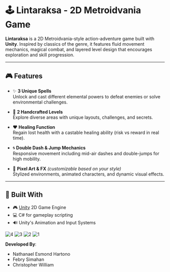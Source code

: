 # 🕹️ Lintaraksa - 2D Metroidvania Game

**Lintaraksa** is a 2D Metroidvania-style action-adventure game built with **Unity**. Inspired by classics of the genre, it features fluid movement mechanics, magical combat, and layered level design that encourages exploration and skill progression.

---

## 🎮 Features

- ✨ **3 Unique Spells**  
  Unlock and cast different elemental powers to defeat enemies or solve environmental challenges.

- 🧭 **2 Handcrafted Levels**  
  Explore diverse areas with unique layouts, challenges, and secrets.

- ❤️ **Healing Function**  
  Regain lost health with a castable healing ability (risk vs reward in real time).

- 🌀 **Double Dash & Jump Mechanics**  
  Responsive movement including mid-air dashes and double-jumps for high mobility.

- 🎨 **Pixel Art & FX** *(customizable based on your style)*  
  Stylized environments, animated characters, and dynamic visual effects.

---

## 🧱 Built With

- 🎮 [Unity](https://unity.com/) 2D Game Engine
- 💻 C# for gameplay scripting
- 🔊 Unity's Animation and Input Systems

![4](https://github.com/user-attachments/assets/ae58fdd7-8e60-4c91-85ed-eb407535b8e9)
![3](https://github.com/user-attachments/assets/43e65d9e-64eb-40e4-b8d3-1184c586d532)
![2](https://github.com/user-attachments/assets/38bad57b-a80a-4ee4-8fba-cfb5dcc9cf11)
![1](https://github.com/user-attachments/assets/9415f957-7622-4d68-98d9-6bedc1942ce5)

**Developed By**:
- Nathanael Esmond Hartono
- Febry Simahan
- Christopher William
